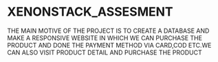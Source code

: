 # XENONSTACK_ASSESMENT
THE MAIN MOTIVE OF THE PROJECT IS TO CREATE A DATABASE AND MAKE A RESPONSIVE WEBSITE IN WHICH WE CAN PURCHASE THE PRODUCT AND DONE THE PAYMENT METHOD VIA CARD,COD ETC.WE CAN ALSO VISIT PRODUCT DETAIL AND PURCHASE THE PRODUCT

